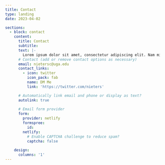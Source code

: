 ```yaml
---
title: Contact
type: landing
date: 2023-04-02

sections:
  - block: contact
    content:
      title: Contact
      subtitle:
      text: |-
        Lorem ipsum dolor sit amet, consectetur adipiscing elit. Nam mi diam, venenatis ut magna et, vehicula efficitur enim.
      # Contact (add or remove contact options as necessary)
      email: nietersc@uga.edu
      contact_links:
        - icon: twitter
          icon_pack: fab
          name: DM Me
          link: 'https://twitter.com/nieters'

      # Automatically link email and phone or display as text?
      autolink: true
      
      # Email form provider
      form:
        provider: netlify
        formspree:
          id:
        netlify:
          # Enable CAPTCHA challenge to reduce spam?
          captcha: false
        
    design:
      columns: '1'
---
```

